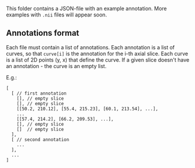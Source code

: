 This folder contains a JSON-file with an example annotation. 
More examples with `.nii` files will appear soon.

## Annotations format

Each file must contain a list of annotations.
Each annotation is a list of curves, so that `curve[i]` is the annotation for the i-th axial slice.
Each curve is a list of 2D points (y, x) that define the curve.
If a given slice doesn't have an annotation - the curve is an empty list.

E.g.:

```
[
  [ // first annotation
    [], // empty slice
    [], // empty slice
    [[50.2, 210.12], [55.4, 215.23], [60.1, 213.54], ...],
    ...
    [[57.4, 214.2], [66.2, 209.53], ...],
    [], // empty slice
    []  // empty slice
  ],
  [ // second annotation
    ...
  ],
  ...
]
```
